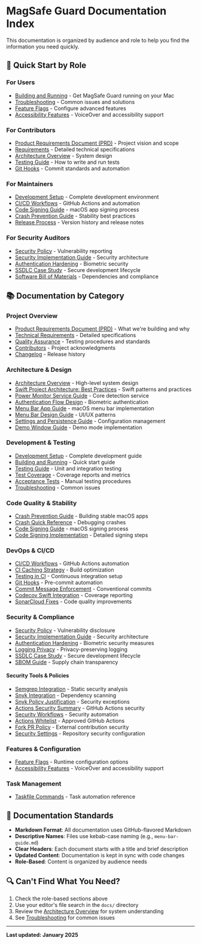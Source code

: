 # MagSafe Guard Documentation Index

This documentation is organized by audience and role to help you find the information you need quickly.

## 🚀 Quick Start by Role

### For Users

- [Building and Running](maintainers/building-and-running.md) - Get MagSafe Guard running on your Mac
- [Troubleshooting](maintainers/troubleshooting.md) - Common issues and solutions
- [Feature Flags](features/flags.md) - Configure advanced features
- [Accessibility Features](features/accessibility.md) - VoiceOver and accessibility support

### For Contributors

- [Product Requirements Document (PRD)](PRD.md) - Project vision and scope
- [Requirements](REQUIREMENTS.md) - Detailed technical specifications
- [Architecture Overview](architecture/architecture-overview.md) - System design
- [Testing Guide](maintainers/testing-guide.md) - How to write and run tests
- [Git Hooks](devops/git-hooks.md) - Commit standards and automation

### For Maintainers

- [Development Setup](DEVELOPMENT.md) - Complete development environment
- [CI/CD Workflows](devops/ci-cd-workflows.md) - GitHub Actions and automation
- [Code Signing Guide](maintainers/code-signing.md) - macOS app signing process
- [Crash Prevention Guide](maintainers/crash-prevention-guide.md) - Stability best practices
- [Release Process](CHANGELOG.md) - Version history and release notes

### For Security Auditors

- [Security Policy](SECURITY.md) - Vulnerability reporting
- [Security Implementation Guide](security/security-implementation-guide.md) - Security architecture
- [Authentication Hardening](security/authentication-hardening.md) - Biometric security
- [SSDLC Case Study](security/ssdlc-case-study.md) - Secure development lifecycle
- [Software Bill of Materials](security/sbom-guide.md) - Dependencies and compliance

## 📚 Documentation by Category

### Project Overview

- [Product Requirements Document (PRD)](PRD.md) - What we're building and why
- [Technical Requirements](REQUIREMENTS.md) - Detailed specifications
- [Quality Assurance](QA.md) - Testing procedures and standards
- [Contributors](CONTRIBUTORS.md) - Project acknowledgments
- [Changelog](CHANGELOG.md) - Release history

### Architecture & Design

- [Architecture Overview](architecture/architecture-overview.md) - High-level system design
- [Swift Project Architecture: Best Practices](architecture/swift-project-architecture-practices.md) - Swift patterns and practices
- [Power Monitor Service Guide](architecture/power-monitor-service-guide.md) - Core detection service
- [Authentication Flow Design](architecture/auth-flow-design.md) - Biometric authentication
- [Menu Bar App Guide](architecture/menu-bar-app-guide.md) - macOS menu bar implementation
- [Menu Bar Design Guide](architecture/menu-bar-design-guide.md) - UI/UX patterns
- [Settings and Persistence Guide](architecture/settings-persistence-guide.md) - Configuration management
- [Demo Window Guide](architecture/demo-window-guide.md) - Demo mode implementation

### Development & Testing

- [Development Setup](DEVELOPMENT.md) - Complete development guide
- [Building and Running](maintainers/building-and-running.md) - Quick start guide
- [Testing Guide](maintainers/testing-guide.md) - Unit and integration testing
- [Test Coverage](maintainers/test-coverage.md) - Coverage reports and metrics
- [Acceptance Tests](maintainers/acceptance-tests.md) - Manual testing procedures
- [Troubleshooting](maintainers/troubleshooting.md) - Common issues

### Code Quality & Stability

- [Crash Prevention Guide](maintainers/crash-prevention-guide.md) - Building stable macOS apps
- [Crash Quick Reference](maintainers/crash-quick-reference.md) - Debugging crashes
- [Code Signing Guide](maintainers/code-signing.md) - macOS signing process
- [Code Signing Implementation](maintainers/code-signing-implementation.md) - Detailed signing steps

### DevOps & CI/CD

- [CI/CD Workflows](devops/ci-cd-workflows.md) - GitHub Actions automation
- [CI Caching Strategy](devops/ci-caching-strategy.md) - Build optimization
- [Testing in CI](devops/testing-in-ci.md) - Continuous integration setup
- [Git Hooks](devops/git-hooks.md) - Pre-commit automation
- [Commit Message Enforcement](devops/commit-message-enforcement.md) - Conventional commits
- [Codecov Swift Integration](devops/codecov-swift.md) - Coverage reporting
- [SonarCloud Fixes](devops/sonarcloud-fixes.md) - Code quality improvements

### Security & Compliance

- [Security Policy](SECURITY.md) - Vulnerability disclosure
- [Security Implementation Guide](security/security-implementation-guide.md) - Security architecture
- [Authentication Hardening](security/authentication-hardening.md) - Biometric security measures
- [Logging Privacy](security/logging-privacy.md) - Privacy-preserving logging
- [SSDLC Case Study](security/ssdlc-case-study.md) - Secure development lifecycle
- [SBOM Guide](security/sbom-guide.md) - Supply chain transparency

#### Security Tools & Policies

- [Semgrep Integration](security/semgrep.md) - Static security analysis
- [Snyk Integration](security/snyk-integration.md) - Dependency scanning
- [Snyk Policy Justification](security/snyk-evaluatepolicy-justification.md) - Security exceptions
- [Actions Security Summary](security/ACTIONS_SECURITY_SUMMARY.md) - GitHub Actions security
- [Security Workflows](security/SECURITY_WORKFLOWS.md) - Security automation
- [Actions Whitelist](security/actions-whitelist.md) - Approved GitHub Actions
- [Fork PR Policy](security/fork-pr-policy.md) - External contribution security
- [Security Settings](security/security-settings.md) - Repository security configuration

### Features & Configuration

- [Feature Flags](features/flags.md) - Runtime configuration options
- [Accessibility Features](features/accessibility.md) - VoiceOver and accessibility support

### Task Management

- [Taskfile Commands](../tasks/README.md) - Task automation reference

## 📝 Documentation Standards

- **Markdown Format**: All documentation uses GitHub-flavored Markdown
- **Descriptive Names**: Files use kebab-case naming (e.g., `menu-bar-guide.md`)
- **Clear Headers**: Each document starts with a title and brief description
- **Updated Content**: Documentation is kept in sync with code changes
- **Role-Based**: Content is organized by audience needs

## 🔍 Can't Find What You Need?

1. Check the role-based sections above
2. Use your editor's file search in the `docs/` directory
3. Review the [Architecture Overview](architecture/architecture-overview.md) for system understanding
4. See [Troubleshooting](maintainers/troubleshooting.md) for common issues

---

**Last updated: January 2025**
